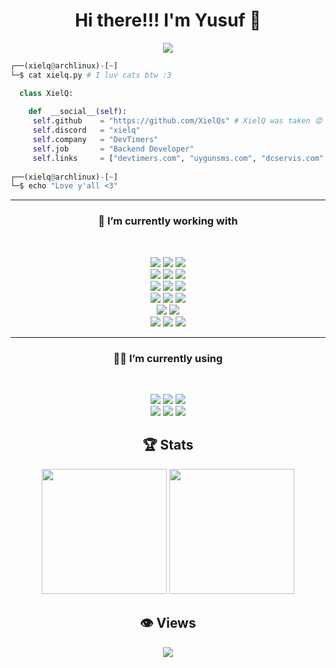 <h1 align="center">Hi there!!! I'm Yusuf 👋</h1>

<p align="center"><img src="https://lanyard.cnrad.dev/api/209621571088678912?idleMessage=sleeping+rn&showDisplayName=true" /></p>

```py
┌──(xielq@archlinux)-[~]
└─$ cat xielq.py # I luv cats btw :3

  class XielQ:
  
    def  __social__(self):
     self.github    = "https://github.com/XielQs" # XielQ was taken 😡
     self.discord   = "xielq"
     self.company   = "DevTimers"
     self.job       = "Backend Developer"
     self.links     = ["devtimers.com", "uygunsms.com", "dcservis.com", "discordsmm.com", "cashland.io", "nowboosts.com"]
  
┌──(xielq@archlinux)-[~]
└─$ echo "Love y'all <3"
```

<hr>
<h3 align="center">🔭  I’m currently working with</h4>
<br>
<p align='center'>
  <img src="https://img.shields.io/badge/NodeJS%20-%23339933.svg?&style=for-the-badge&logo=node.js&logoColor=white" />
  <img src="https://shields.io/badge/JavaScript%20-%23F7DF1E.svg?style=for-the-badge&logo=javascript&logoColor=white" />
  <img src="https://shields.io/badge/TypeScript%20-%233178C6.svg?style=for-the-badge&logo=typescript&logoColor=white" /> <br/>
  <img src="https://img.shields.io/badge/Bun%20-%23000000.svg?&style=for-the-badge&logo=bun&logoColor=white" />
  <img src="https://img.shields.io/badge/PHP%20-%23777BB4.svg?&style=for-the-badge&logo=php&logoColor=white" />
  <img src="https://img.shields.io/badge/Python%20-%233776AB.svg?&style=for-the-badge&logo=python&logoColor=white" /> <br/>
  <img src="https://img.shields.io/badge/Next.JS%20-%23000000.svg?&style=for-the-badge&logo=nextdotjs&logoColor=white" />
  <img src="https://img.shields.io/badge/React%20-%2361DAFB.svg?&style=for-the-badge&logo=react&logoColor=white" />
  <img src="https://img.shields.io/badge/Electron%20-%2347848F.svg?&style=for-the-badge&logo=electron&logoColor=white" /> <br/>
  <img src="https://img.shields.io/badge/SQLite%20-%23003B57.svg?&style=for-the-badge&logo=sqlite&logoColor=white" />
  <img src="https://img.shields.io/badge/MySQL%20-%234479A1.svg?&style=for-the-badge&logo=mysql&logoColor=white" />
  <img src="https://img.shields.io/badge/PostgreSQL%20-%234169E1.svg?&style=for-the-badge&logo=postgresql&logoColor=white" /> <br/>
  <img src="https://img.shields.io/badge/Java%208%20-%23E34f26.svg?&style=for-the-badge&logo=java&logoColor=white" />
  <img src="https://img.shields.io/badge/Kotlin%20-%237F52FF.svg?&style=for-the-badge&logo=kotlin&logoColor=white" /> <br/>
  <img src="https://img.shields.io/badge/C%20-%23A8B9CC.svg?&style=for-the-badge&logo=c&logoColor=white" />
  <img src="https://img.shields.io/badge/C++%20-%2300599C.svg?&style=for-the-badge&logo=cplusplus&logoColor=white" />
  <img src="https://img.shields.io/badge/Raylib%20-%23000000.svg?&style=for-the-badge&logo=raylib&logoColor=white" />
</p>

<hr>
<h3 align="center">👨‍💻 I’m currently using</h4>
<br>
<p align='center'>
  <img src="https://img.shields.io/badge/Windows_10-%230078D6?style=for-the-badge&logo=windows-10&logoColor=white" />
  <img src="https://img.shields.io/badge/Arch%20Linux-%231793D1?style=for-the-badge&logo=archlinux&logoColor=white" />
  <img src="https://img.shields.io/badge/Visual_Studio_Code-%23007ACC?style=for-the-badge&logo=visualstudiocode&logoColor=white" /> <br/>
  <img src="https://img.shields.io/badge/BurpSuite%20-%23FF6633.svg?&style=for-the-badge&logo=burpsuite&logoColor=white" />
  <img src="https://img.shields.io/badge/Postman%20-%23FF6C37.svg?&style=for-the-badge&logo=postman&logoColor=white" />
  <img src="https://img.shields.io/badge/Git%20-%23F05032.svg?&style=for-the-badge&logo=git&logoColor=white" />
</p>

<h2 align="center">🏆 Stats</h3>
<p align="center">
  <picture>
    <source
      srcset="https://github-readme-stats.vercel.app/api?username=XielQs&show_icons=true&theme=onedark"
      media="(prefers-color-scheme: dark)"
    />
    <source
      srcset="https://github-readme-stats.vercel.app/api?username=XielQs&show_icons=true"
      media="(prefers-color-scheme: light), (prefers-color-scheme: no-preference)"
    />
    <img height="200" src="https://github-readme-stats.vercel.app/api?username=XielQs&show_icons=true" />
  </picture>
  <picture>
    <source
      srcset="https://github-readme-stats.vercel.app/api/top-langs/?username=XielQs&theme=onedark&layout=compact&langs_count=8&card_width=320"
      media="(prefers-color-scheme: dark)"
    />
    <source
      srcset="https://github-readme-stats.vercel.app/api/top-langs/?username=XielQs&layout=compact&langs_count=8&card_width=320"
      media="(prefers-color-scheme: light), (prefers-color-scheme: no-preference)"
    />
    <img height="200" src="https://github-readme-stats.vercel.app/api/top-langs/?username=XielQs&layout=compact&langs_count=8&card_width=320" />
  </picture>
</p>

<h2 align="center">👁️ Views</h3>
<p align="center"><img src="https://count.getloli.com/get/@gamerboytr?theme=rule34" /></p>
